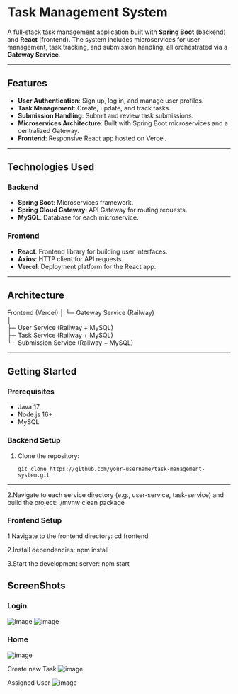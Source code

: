 # Task Management System

A full-stack task management application built with **Spring Boot** (backend) and **React** (frontend). The system includes microservices for user management, task tracking, and submission handling, all orchestrated via a **Gateway Service**.

---

## Features
- **User Authentication**: Sign up, log in, and manage user profiles.
- **Task Management**: Create, update, and track tasks.
- **Submission Handling**: Submit and review task submissions.
- **Microservices Architecture**: Built with Spring Boot microservices and a centralized Gateway.
- **Frontend**: Responsive React app hosted on Vercel.
---

## Technologies Used
### Backend
- **Spring Boot**: Microservices framework.
- **Spring Cloud Gateway**: API Gateway for routing requests.
- **MySQL**: Database for each microservice.

### Frontend
- **React**: Frontend library for building user interfaces.
- **Axios**: HTTP client for API requests.
- **Vercel**: Deployment platform for the React app.

---

## Architecture
Frontend (Vercel)
│
└─ Gateway Service (Railway)                                                                                                               
│                                                                                                                          
├─ User Service (Railway + MySQL)                                                                                       
├─ Task Service (Railway + MySQL)                                                                 
└─ Submission Service (Railway + MySQL)                                                                                         


---

## Getting Started
### Prerequisites
- Java 17
- Node.js 16+
- MySQL

### Backend Setup
1. Clone the repository:
   ```
   git clone https://github.com/your-username/task-management-system.git
---
 2.Navigate to each service directory (e.g., user-service, task-service) and build the project:
   ./mvnw clean package

### Frontend Setup

1.Navigate to the frontend directory:
cd frontend

2.Install dependencies:
npm install

3.Start the development server:
npm start


## ScreenShots
### Login
![image](https://github.com/user-attachments/assets/452f4dd8-236f-41d3-a6fb-ebbb8c3670fb)
![image](https://github.com/user-attachments/assets/0a60dc6a-9f13-42a1-bc39-19bc404e5cef)

### Home 
![image](https://github.com/user-attachments/assets/6e6e7c53-6b86-408e-bae2-c35a5bc0d3b3)

Create new Task
![image](https://github.com/user-attachments/assets/9033454e-61e9-45e1-b2f1-d67813423cc3)

Assigned User
![image](https://github.com/user-attachments/assets/2584189d-1975-43e8-836f-20508a8f0127)





